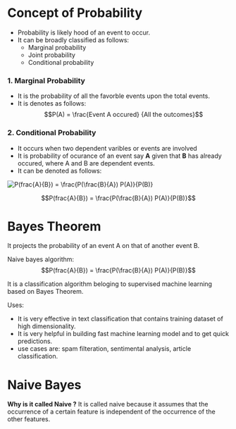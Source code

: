 # Concept of Probability
- Probability is likely hood of an event to occur. 
- It can be broadly classified as follows:
    - Marginal probability
    - Joint probability
    - Conditional probability
    
### 1. Marginal Probability
- It is the probability of all the favorble events upon the total events.
- It is denotes as follows: 
$$P(A) = \frac{Event A occured} {All the outcomes}$$

### 2. Conditional Probability
- It occurs when two dependent varibles or events are involved
- It is probability of ocurance of an event say **A** given that **B** has already occured, where A and B are dependent events.
- It can be denoted as follows: 
<img src="https://latex.codecogs.com/svg.latex?\Large&space;x=\frac{-b\pm\sqrt{b^2-4ac}}{2a}" title="P(frac{A}{B}) = \frac{P(\frac{B}{A}) P(A)}{P(B)}" />


$$P(frac{A}{B}) = \frac{P(\frac{B}{A}) P(A)}{P(B)}$$









# Bayes Theorem
It projects the probability of an event A on that of another event B.

Naive bayes algorithm: 
$$P(frac{A}{B}) = \frac{P(\frac{B}{A}) P(A)}{P(B)}$$

It is a classification algorithm beloging to supervised machine learning based on Bayes Theorem.

Uses:
* It is very effective in text classification that contains training dataset of high dimensionality.
* It is very helpful in building fast machine learning model and to get quick predictions.
* use cases are: spam filteration, sentimental analysis, article classification.

# Naive Bayes
**Why is it called Naive ?**
It is called naive because it assumes that the occurrence of a certain feature is independent of the occurrence of the other features.

